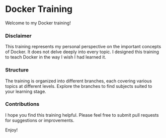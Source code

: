 # Docker Training

Welcome to my Docker training!

### Disclaimer

This training represents my personal perspective on the important concepts of Docker. It does not delve deeply into every topic. I designed this training to teach Docker in the way I wish I had learned it.

### Structure

The training is organized into different branches, each covering various topics at different levels. Explore the branches to find subjects suited to your learning stage.

### Contributions

I hope you find this training helpful. Please feel free to submit pull requests for suggestions or improvements.

Enjoy!
